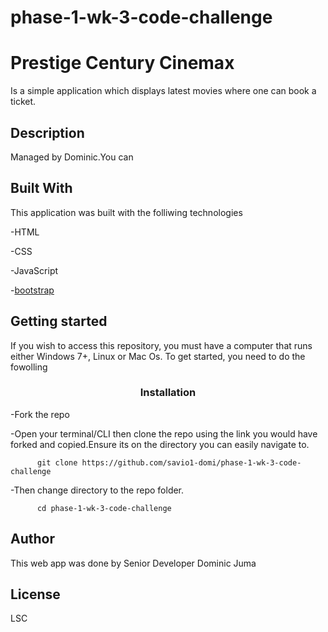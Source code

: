 # phase-1-wk-3-code-challenge
# Prestige Century Cinemax
Is a simple application which displays latest movies where one can book a ticket. 

## Description
Managed by Dominic.You can 

## Built With
This application was built with the folliwing technologies

-HTML

-CSS

-JavaScript

-[bootstrap](https://getbootstrap.com)

## Getting started 
If you wish to access this repository, you must have a computer that runs either Windows 7+, Linux or Mac Os. 
To get started, you need to do the fowolling
### <center>Installation<center>
-Fork the repo 

-Open your terminal/CLI then clone the repo using the link you would have forked and copied.Ensure its on the directory you can easily navigate to.


          git clone https://github.com/savio1-domi/phase-1-wk-3-code-challenge


-Then change directory to the repo folder.

          cd phase-1-wk-3-code-challenge


## Author
This web app was done by Senior Developer Dominic Juma 
          
## License
LSC          

